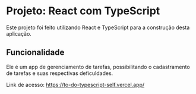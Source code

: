 # Projeto: React com TypeScript

Este projeto foi feito utilizando React e TypeScript para a construção desta aplicação. 


## Funcionalidade

Ele é um app de gerenciamento de tarefas, possibilitando o cadastramento de tarefas e suas respectivas deficuldades.

Link de acesso: https://to-do-typescript-self.vercel.app/
